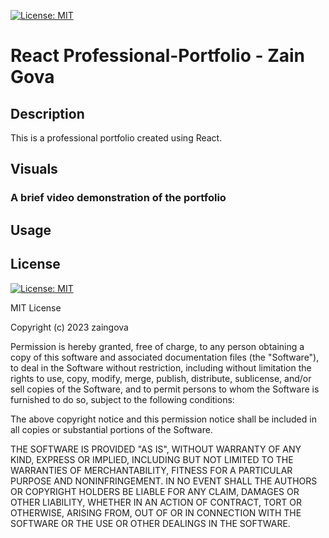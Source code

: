 [![License: MIT](https://img.shields.io/badge/License-MIT-yellow.svg)](https://opensource.org/licenses/MIT)
# React Professional-Portfolio - Zain Gova

## Description

This is a professional portfolio created using React. 

## Visuals

### A brief video demonstration of the portfolio

## Usage

## License
[![License: MIT](https://img.shields.io/badge/License-MIT-yellow.svg)](https://opensource.org/licenses/MIT)

MIT License

Copyright (c) 2023 zaingova

Permission is hereby granted, free of charge, to any person obtaining a copy
of this software and associated documentation files (the "Software"), to deal
in the Software without restriction, including without limitation the rights
to use, copy, modify, merge, publish, distribute, sublicense, and/or sell
copies of the Software, and to permit persons to whom the Software is
furnished to do so, subject to the following conditions:

The above copyright notice and this permission notice shall be included in all
copies or substantial portions of the Software.

THE SOFTWARE IS PROVIDED "AS IS", WITHOUT WARRANTY OF ANY KIND, EXPRESS OR
IMPLIED, INCLUDING BUT NOT LIMITED TO THE WARRANTIES OF MERCHANTABILITY,
FITNESS FOR A PARTICULAR PURPOSE AND NONINFRINGEMENT. IN NO EVENT SHALL THE
AUTHORS OR COPYRIGHT HOLDERS BE LIABLE FOR ANY CLAIM, DAMAGES OR OTHER
LIABILITY, WHETHER IN AN ACTION OF CONTRACT, TORT OR OTHERWISE, ARISING FROM,
OUT OF OR IN CONNECTION WITH THE SOFTWARE OR THE USE OR OTHER DEALINGS IN THE
SOFTWARE.
